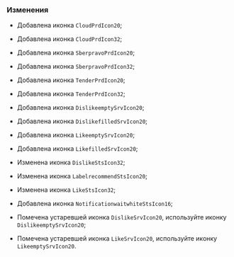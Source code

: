 ### Изменения

- Добавлена иконка `CloudPrdIcon20`;
- Добавлена иконка `CloudPrdIcon32`;
- Добавлена иконка `SberpravoPrdIcon20`;
- Добавлена иконка `SberpravoPrdIcon32`;
- Добавлена иконка `TenderPrdIcon20`;
- Добавлена иконка `TenderPrdIcon32`;

- Добавлена иконка `DislikeemptySrvIcon20`;
- Добавлена иконка `DislikefilledSrvIcon20`;
- Добавлена иконка `LikeemptySrvIcon20`;
- Добавлена иконка `LikefilledSrvIcon20`;

- Изменена иконка `DislikeStsIcon32`;
- Изменена иконка `LabelrecommendStsIcon20`;
- Изменена иконка `LikeStsIcon32`;
- Добавлена иконка `NotificationwaitwhiteStsIcon16`;

- Помечена устаревшей иконка `DislikeSrvIcon20`, используйте иконку `DislikeemptySrvIcon20`;
- Помечена устаревшей иконка `LikeSrvIcon20`, используйте иконку `LikeemptySrvIcon20`.
